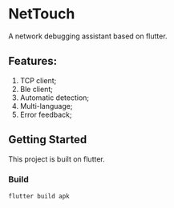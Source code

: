 # NetTouch
A network debugging assistant based on flutter.

## Features:
1. TCP client;
2. Ble client;
3. Automatic detection;
4. Multi-language;
5. Error feedback;

## Getting Started
This project is built on flutter. 

### Build
```
flutter build apk
```